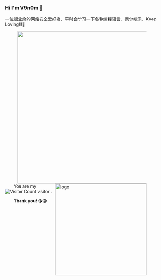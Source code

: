 ### Hi I'm V9n0m 👋

一位很业余的网络安全爱好者，平时会学习一下各种编程语言，偶尔挖洞。Keep Loving!!!🤟
<!--
**V9n0m/V9n0m** is a ✨ _special_ ✨ repository because its `README.md` (this file) appears on your GitHub profile.

Here are some ideas to get you started:

- 🔭 I’m currently working on ...
- 🌱 I’m currently learning ...
- 👯 I’m looking to collaborate on ...
- 🤔 I’m looking for help with ...
- 💬 Ask me about ...
- 📫 How to reach me: ...
- 😄 Pronouns: ...
- ⚡ Fun fact: ...
-->
<!-- 右侧图表 -->



<figure class = "half">
<img src="https://github.com/V9n0m/V9n0m/assets/81289456/f2e93bc3-0982-4825-8b3f-4ec1cb455e25" width="500" align="left" /><img src="https://github-readme-stats.vercel.app/api?username=V9n0m&show_icons=true" alt="logo" width="300"  align="right"/>
</figure >

<!-- 活动图 -->


<!-- 常用语言统计
![Top Langs](https://github-readme-stats.vercel.app/api/top-langs/?username=V9n0m&layout=compact&theme=tokyonight)
 -->
<!-- 访问量 -->

&emsp;&emsp;You are my ![Visitor Count](https://profile-counter.glitch.me/V9n0m/count.svg) visitor .

&emsp;&emsp;**Thank you! 😘😘**

